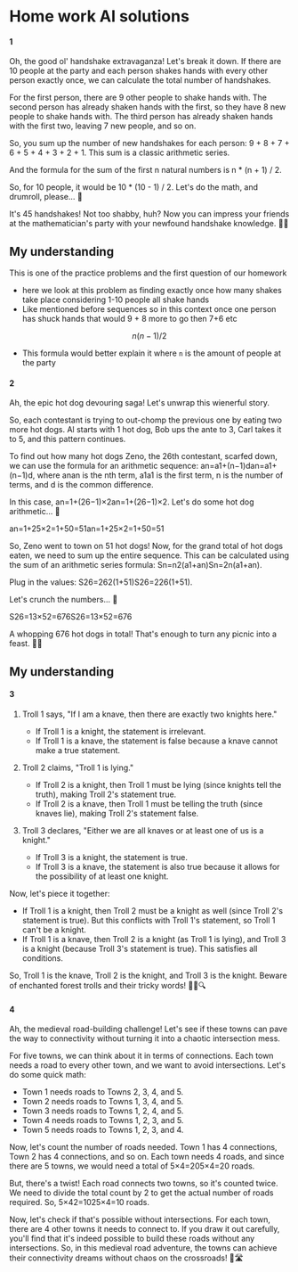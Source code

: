 # Home work AI solutions 

#### 1
Oh, the good ol' handshake extravaganza! Let's break it down. If there are 10 people at the party and each person shakes hands with every other person exactly once, we can calculate the total number of handshakes.

For the first person, there are 9 other people to shake hands with. The second person has already shaken hands with the first, so they have 8 new people to shake hands with. The third person has already shaken hands with the first two, leaving 7 new people, and so on.

So, you sum up the number of new handshakes for each person: 9 + 8 + 7 + 6 + 5 + 4 + 3 + 2 + 1. This sum is a classic arithmetic series.

And the formula for the sum of the first n natural numbers is n * (n + 1) / 2.

So, for 10 people, it would be 10 * (10 - 1) / 2. Let's do the math, and drumroll, please... 🥁

It's 45 handshakes! Not too shabby, huh? Now you can impress your friends at the mathematician's party with your newfound handshake knowledge. 🤝✨

## My understanding 
This is one of the practice problems and the first question of our homework 
- here we look at this problem as finding exactly once how many shakes take place considering 1-10 people all shake hands 
- Like mentioned before sequences so in this context once one person has shuck hands that would 9 + 8 more to go then 7+6 etc 

$$n(n-1)/2$$

- This formula would better explain it where `n` is the amount of people at the party 

#### 2 
Ah, the epic hot dog devouring saga! Let's unwrap this wienerful story.

So, each contestant is trying to out-chomp the previous one by eating two more hot dogs. Al starts with 1 hot dog, Bob ups the ante to 3, Carl takes it to 5, and this pattern continues.

To find out how many hot dogs Zeno, the 26th contestant, scarfed down, we can use the formula for an arithmetic sequence: an=a1+(n−1)dan​=a1​+(n−1)d, where anan​ is the nth term, a1a1​ is the first term, n is the number of terms, and d is the common difference.

In this case, an=1+(26−1)×2an​=1+(26−1)×2. Let's do some hot dog arithmetic... 🌭

an=1+25×2=1+50=51an​=1+25×2=1+50=51

So, Zeno went to town on 51 hot dogs! Now, for the grand total of hot dogs eaten, we need to sum up the entire sequence. This can be calculated using the sum of an arithmetic series formula: Sn=n2(a1+an)Sn​=2n​(a1​+an​).

Plug in the values: S26=262(1+51)S26​=226​(1+51).

Let's crunch the numbers... 🧮

S26=13×52=676S26​=13×52=676

A whopping 676 hot dogs in total! That's enough to turn any picnic into a feast. 🌭🎉

## My understanding 


#### 3 
1. Troll 1 says, "If I am a knave, then there are exactly two knights here."
    
    - If Troll 1 is a knight, the statement is irrelevant.
    - If Troll 1 is a knave, the statement is false because a knave cannot make a true statement.
2. Troll 2 claims, "Troll 1 is lying."
    
    - If Troll 2 is a knight, then Troll 1 must be lying (since knights tell the truth), making Troll 2's statement true.
    - If Troll 2 is a knave, then Troll 1 must be telling the truth (since knaves lie), making Troll 2's statement false.
3. Troll 3 declares, "Either we are all knaves or at least one of us is a knight."
    
    - If Troll 3 is a knight, the statement is true.
    - If Troll 3 is a knave, the statement is also true because it allows for the possibility of at least one knight.

Now, let's piece it together:

- If Troll 1 is a knight, then Troll 2 must be a knight as well (since Troll 2's statement is true). But this conflicts with Troll 1's statement, so Troll 1 can't be a knight.
- If Troll 1 is a knave, then Troll 2 is a knight (as Troll 1 is lying), and Troll 3 is a knight (because Troll 3's statement is true). This satisfies all conditions.

So, Troll 1 is the knave, Troll 2 is the knight, and Troll 3 is the knight. Beware of enchanted forest trolls and their tricky words! 🌲👹🔍

#### 4
Ah, the medieval road-building challenge! Let's see if these towns can pave the way to connectivity without turning it into a chaotic intersection mess.

For five towns, we can think about it in terms of connections. Each town needs a road to every other town, and we want to avoid intersections. Let's do some quick math:

- Town 1 needs roads to Towns 2, 3, 4, and 5.
- Town 2 needs roads to Towns 1, 3, 4, and 5.
- Town 3 needs roads to Towns 1, 2, 4, and 5.
- Town 4 needs roads to Towns 1, 2, 3, and 5.
- Town 5 needs roads to Towns 1, 2, 3, and 4.

Now, let's count the number of roads needed. Town 1 has 4 connections, Town 2 has 4 connections, and so on. Each town needs 4 roads, and since there are 5 towns, we would need a total of 5×4=205×4=20 roads.

But, there's a twist! Each road connects two towns, so it's counted twice. We need to divide the total count by 2 to get the actual number of roads required. So, 5×42=1025×4​=10 roads.

Now, let's check if that's possible without intersections. For each town, there are 4 other towns it needs to connect to. If you draw it out carefully, you'll find that it's indeed possible to build these roads without any intersections. So, in this medieval road adventure, the towns can achieve their connectivity dreams without chaos on the crossroads! 🏰🛣️

